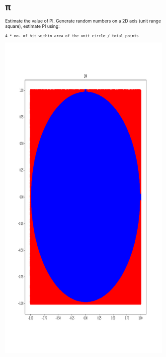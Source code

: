 # π
Estimate the value of PI. Generate random numbers on a 2D axis (unit range square), estimate PI using:

```
4 * no. of hit within area of the unit circle / total points
```

<img src="https://github.com/specbug/simulation-theory/blob/master/pi/pi.png" width="1000" height="1000">
